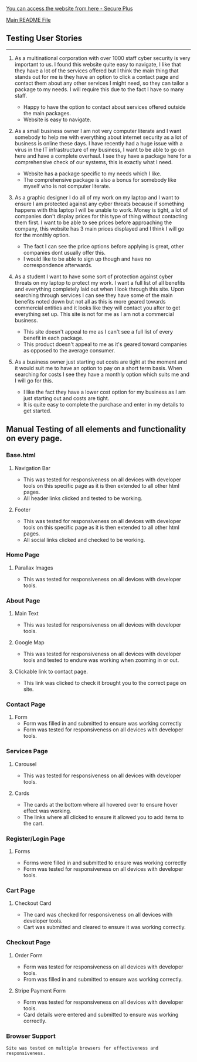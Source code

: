 [You can access the website from here - Secure Plus](https://secure-plus.herokuapp.com/)

[Main README File](https://github.com/LiamD88/secure_plus/blob/master/README.md)

## Testing User Stories
---

1. As a multinational corporation with over 1000 staff cyber security is very important to us. I found this website quite easy to navigate, I like that they have a lot of the services offered but I think the main thing that stands out for me is they have an option to click a contact page and contact them about any other services I might need, so they can tailor a package to my needs. I will require this due to the fact I have so many staff.

    * Happy to have the option to contact about services offered outside the main packages.
    * Website is easy to navigate.

2. As a small business owner I am not very computer literate and I want somebody to help me with everything about internet security as a lot of business is online these days. I have recently had a huge issue with a virus in the IT infrastructure of my business, I want to be able to go on here and have a complete overhaul. I see they have a package here for a comprehensive check of our systems, this is exactly what I need.

    * Website has a package specific to my needs which I like.
    * The comprehensive package is also a bonus for somebody like myself who is not computer literate.

3. As a graphic designer I do all of my work on my laptop and I want to ensure I am protected against any cyber threats because if something happens with this laptop I will be unable to work. Money is tight, a lot of companies don't display prices for this type of thing without contacting them first. I want to be able to see prices before approaching the company, this website has 3 main prices displayed and I think I will go for the monthly option.
    
    * The fact I can see the price options before applying is great, other companies dont usually offer this.
    * I would like to be able to sign up though and have no correspondence afterwards.

4. As a student I want to have some sort of protection against cyber threats on my laptop to protect my work. I want a full list of all benefits and everything completely laid out when I look through this site. Upon searching through services I can see they have some of the main benefits noted down but not all as this is more geared towards commercial entities and it looks like they will contact you after to get everything set up. This site is not for me as I am not a commercial business.
   
    * This site doesn't appeal to me as I can't see a full list of every benefit in each package.
    * This product doesn't appeal to me as it's geared toward companies as opposed to the average consumer.

5. As a business owner just starting out costs are tight at the moment and it would suit me to have an option to pay on a short term basis. When searching for costs I see they have a monthly option which suits me and I will go for this.
   
    * I like the fact they have a lower cost option for my business as I am just starting out and costs are tight.
    * It is quite easy to complete the purchase and enter in my details to get started.



## Manual Testing of all elements and functionality on every page.


### Base.html

1. Navigation Bar 
   
    * This was tested for responsiveness on all devices with developer tools on this specific page as it is then extended to all other html pages.
    * All header links clicked and tested to be working.

2. Footer 
    
    * This was tested for responsiveness on all devices with developer tools on this specific page as it is then extended to all other html pages.
    * All social links clicked and checked to be working.
### Home Page

1. Parallax Images

    * This was tested for responsiveness on all devices with developer tools.
  
### About Page

1. Main Text 

   * This was tested for responsiveness on all devices with developer tools.

2. Google Map 
   
   * This was tested for responsiveness on all devices with developer tools and tested to endure was working when zooming in or out.

3. Clickable link to contact page.

    * This link was clicked to check it brought you to the correct page on site.

### Contact Page

1. Form 
      * Form was filled in and submitted to ensure was working correctly
      * Form was tested for responsiveness on all devices with developer tools.


### Services Page
   
   1. Carousel
   
      * This was tested for responsiveness on all devices with developer tools.

   2. Cards
 
       * The cards at the bottom where all hovered over to ensure hover effect was working.
       *  The links where all clicked to ensure it allowed you to add items to the cart.

### Register/Login Page

   1. Forms
   
      * Forms were filled in and submitted to ensure was working correctly
      * Form was tested for responsiveness on all devices with developer tools.

### Cart Page
   
   1. Checkout Card
       
        * The card was checked for responsiveness on all devices with developer tools.
        * Cart was submitted and cleared to ensure it was working correctly.

### Checkout Page
   
   1. Order Form
        *  Form was tested for responsiveness on all devices with developer tools.
        *  From was filled in and submitted to ensure was working correctly.

   2. Stripe Payment Form  
        *  Form was tested for responsiveness on all devices with developer tools.
        *  Card details were entered and submitted to ensure was working correctly.


### Browser Support

    Site was tested on multiple browsers for effectiveness and responsiveness.